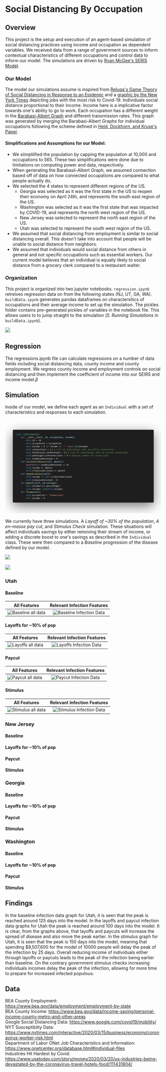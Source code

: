 # Social Distancing By Occupation

## Overview
This project is the setup and execution of an agent-based simulation of social distancing practices using income and occupation as dependent variables. We received data from a range of government sources to inform contextual characteristics of different occupations and control data to inform our model. The simulations are driven by [Ryan McGee's SERIS Model](https://github.com/ryansmcgee/seirsplus).

### Our Model
The model our simulations assume is inspired from [Reluga's Game Theory of Social Distancing in Response to an Epidemic](https://www.ncbi.nlm.nih.gov/pmc/articles/PMC2877723/) and a [graphic by the New York Times](https://www.nytimes.com/interactive/2020/03/15/business/economy/coronavirus-worker-risk.html) depicting jobs with the most risk to Covid-19. Individuals social distance proportional to their income. Income here is a implicative factor towards one's ability to go to work. Each occupation has a different weight in the [Barabasi-Albert Graph](https://en.wikipedia.org/wiki/Barab%C3%A1si%E2%80%93Albert_model) and different transmission rates. This graph was generated by merging the Barabasi-Albert Graphs for individual occupations following the scheme defined in [Held, Dockhorn, and Kruse's Paper](https://www.researchgate.net/publication/271200973_On_Merging_and_Dividing_of_Barabasi-Albert-Graphs).

#### Simplifications and Assumptions for our Model:
- We siimpliified the population by capping the population at 10,000 and occupations to 565. These two simplifications were done due to limitations on computing power and data, respectively.
- When generating the Barabasii-Albert Graph, we assumed connection based off of data on how connected occupations are compared to what people actually do.
- We selected the 4 states to represent different regions of the US. 
	- Georgia was selected as it was the first state in the US to reopen their economy on April 24th, and represents the south east region of the US.
	- Washington was selected as it was the first state that was impacted by COVID-19, and represents the north west region of the US.
	- New Jersey was selected to represent the north east region of the US.
	- Utah was selected to represent the south west region of the US.
- We assumed that social distancing from employment is similar to social distancing overall. This doesn't take into account that people will be unable to social distance from neighbors.
- We assumed that individuals would social distance from others in general and not specific occupations such as essential workers. Our current model believes that an individual is equally likely to social distance from a grocery clerk compared to a restaurant waiter.

### Organization
This project is organized into two jupyter notebooks. `regression.ipynb` retreives regression data on from the following states (NJ, UT, GA, WA). `buildData.ipynb` generates pandas dataframes on charactersitics of occupations and their average income to set up  the simulation. The pickles folder contains pre-generated pickles of variables in the notebook file. This allows users to to jump straight to the simulation (*5. Running Simulations* in `buildData.ipynb`).   

![](images/DataDiagram.png)

## Regression
The regressions.ipynb file can calculate regressions on a number of data fields including social distancing data, county income and county employment. We regress county income and employment controls on social distancing and then implement the coefficient of income into our SEIRS and income model.$\beta$

## Simulation
Inside of our model, we define each agent as an `Individual` with a set of characteristics and responses to each simulation.

![](images/Individual.png)


We currently have three simulations. A *Layoff of ~30% of the population*, *A en-masse pay cut*, and *Stimulus Check* simulation. These situations will affect individuals savings by either removing their stream of income, or adding a discrete boost to one's savings as described in the `Individual` class. These were then compared to a *Baseline* progression of the disease defined by our model.

![](images/SEIRS.png)

![](images/Simulation.png)

### Utah

#### Baseline
All Features             |  Relevant Infection Features
:-------------------------:|:-------------------------:
![Baseline all data](images/baseline_showAll.png)  |  ![Baseline Infection Data](images/baseline_showInfected.png)

#### Layoffs for ~10% of pop
All Features             |  Relevant Infection Features
:-------------------------:|:-------------------------:
![Layoffs all data](images/layoff_showAll.png)  |  ![Layoffs Infection Data](images/layoff_showInfected.png)

#### Paycut
All Features             |  Relevant Infection Features
:-------------------------:|:-------------------------:
![Paycut all data](images/paycut_showAll.png)  |  ![Paycut Infection Data](images/paycut_showInfected.png)

#### Stimulus
All Features             |  Relevant Infection Features
:-------------------------:|:-------------------------:
![Stimulus all data](images/stimulus_showAll.png)  |  ![Stimulus Infection Data](images/stimulus_showInfected.png)

### New Jersey
#### Baseline

#### Layoffs for ~10% of pop


#### Paycut


#### Stimulus


### Georgia
#### Baseline

#### Layoffs for ~10% of pop


#### Paycut


#### Stimulus

### Washington
#### Baseline

#### Layoffs for ~10% of pop


#### Paycut


#### Stimulus

## Findings
In the baseline infection data graph for Utah, it is seen that the peak is reached around 125 days into the model. In the layoffs and paycut infection data graphs for Utah the peak is reached around 100 days into the model. It is clear, from the graphs above, that layoffs and paycuts will increase the spread of disease and also move the peak earlier. In the stimulus graph for Utah, it is seen that the peak is 150 days into the model, meaning that spending $9,507,600 for the model of 10000 people will delay the peak of the infection by 25 days. Overall reducing income of individuals either through layoffs or paycuts leads to the peak of the infection being earlier than baseline. On the contrary government stimulus checks increasing individuals incomes delay the peak of the infection, allowing for more time to prepare for increased infected populous.

## Data
BEA County Employment: https://www.bea.gov/data/employment/employment-by-state<br/>
BEA County Income: https://www.bea.gov/data/income-saving/personal-income-county-metro-and-other-areas  \
Google Social Distancing Data: https://www.google.com/covid19/mobility/  \
NYT Susceptiblity Data: https://www.nytimes.com/interactive/2020/03/15/business/economy/coronavirus-worker-risk.html  \
Department of Labor ONet Job Characteristics and Information: https://www.onetcenter.org/database.html#individual-files<br/>
Industries Hit Hardest by Covid: https://www.usatoday.com/story/money/2020/03/20/us-industries-being-devastated-by-the-coronavirus-travel-hotels-food/111431804/
